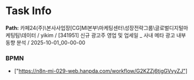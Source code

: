 # Task Info

**Path:** 카페24(주)\본사사업장\[CG]MI본부\마케팅센터\성장전략그룹\글로벌디지털마케팅팀\데이터 / yikim / [341951] 신규 광고주 영업 및 업세일 _ 사내 메타 광고 내부 동향 분석 / 2025-10-01_00-00-00

### BPMN
- ["https://n8n-mi-029-web.hanpda.com/workflow/G2KZZj6tjgGVvyZJ"]

